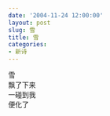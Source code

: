 ```yaml
---
date: '2004-11-24 12:00:00'
layout: post
slug: 雪
title: 雪
categories:
- 新诗
---
```

雪  
飘了下来  
一碰到我  
便化了
